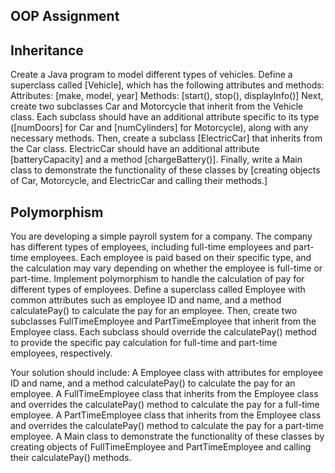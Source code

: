 ## OOP Assignment 

## Inheritance 
   Create a Java program to model different types of vehicles. Define a superclass called [Vehicle], which has the following attributes and methods:
Attributes: [make, model, year] Methods: [start(), stop(), displayInfo()]
Next, create two subclasses Car and Motorcycle that inherit from the Vehicle class. Each subclass should have an additional attribute specific to its type ([numDoors] for Car and [numCylinders] for Motorcycle), 
along with any necessary methods.
Then, create a subclass [ElectricCar] that inherits from the Car class. ElectricCar should have an additional attribute [batteryCapacity] and a method [chargeBattery()].
Finally, write a Main class to demonstrate the functionality of these classes by [creating objects of Car, Motorcycle, and ElectricCar and calling their methods.]

## Polymorphism
You are developing a simple payroll system for a company. The company has different types of employees, including full-time employees and part-time employees. Each employee is paid based on their specific type, and the calculation may vary depending on whether the employee is full-time or part-time.
Implement polymorphism to handle the calculation of pay for different types of employees. Define a superclass called Employee with common attributes such as employee ID and name, and a method calculatePay() to calculate the pay for an employee. Then, create two subclasses FullTimeEmployee and PartTimeEmployee that inherit from the Employee class. Each subclass should override the calculatePay() method to provide the specific pay calculation for full-time and part-time employees, respectively.

Your solution should include:
A Employee class with attributes for employee ID and name, and a method calculatePay() 
to calculate the pay for an employee. A FullTimeEmployee class that inherits from the Employee class and 
overrides the calculatePay() method to calculate the pay for a full-time employee.
A PartTimeEmployee class that inherits from the Employee class and overrides the calculatePay() 
method to calculate the pay for a part-time employee. A Main class to demonstrate the functionality 
of these classes by creating objects of FullTimeEmployee and PartTimeEmployee and calling their calculatePay() 
methods.